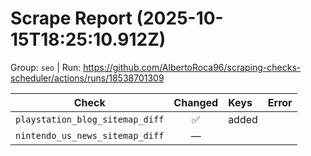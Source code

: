# Scrape Report (2025-10-15T18:25:10.912Z)

Group: `seo`  |  Run: https://github.com/AlbertoRoca96/scraping-checks-scheduler/actions/runs/18538701309

| Check | Changed | Keys | Error |
|---|:---:|:--|:--|
| `playstation_blog_sitemap_diff` | ✅ | added |  |
| `nintendo_us_news_sitemap_diff` | — |  |  |
